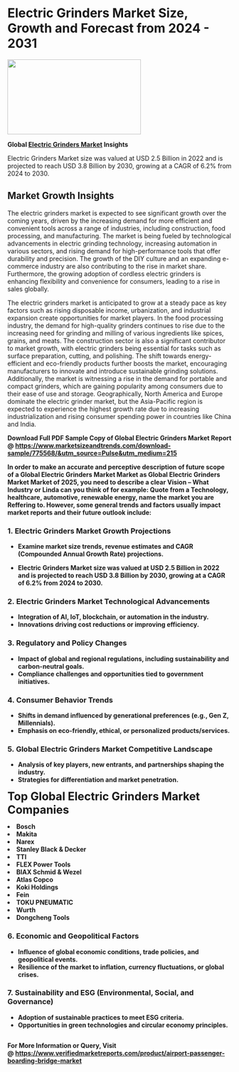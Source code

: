 <H1>Electric Grinders Market Size, Growth and Forecast from 2024 - 2031</H1><img class="aligncenter size-medium wp-image-584254" src="https://thirdeyenews.in/wp-content/uploads/2024/09/Global-Market-Research-300x168.jpeg" alt="" width="300" height="168" /><p><strong>Global&nbsp;<a href="https://www.marketsizeandtrends.com/download-sample/775568/&amp;utm_source=Pulse&amp;utm_medium=215">Electric Grinders Market</a> Insights</strong></p><p>Electric Grinders Market size was valued at USD 2.5 Billion in 2022 and is projected to reach USD 3.8 Billion by 2030, growing at a CAGR of 6.2% from 2024 to 2030.</p><p><h2>Market Growth Insights</h2> <p>The electric grinders market is expected to see significant growth over the coming years, driven by the increasing demand for more efficient and convenient tools across a range of industries, including construction, food processing, and manufacturing. The market is being fueled by technological advancements in electric grinding technology, increasing automation in various sectors, and rising demand for high-performance tools that offer durability and precision. The growth of the DIY culture and an expanding e-commerce industry are also contributing to the rise in market share. Furthermore, the growing adoption of cordless electric grinders is enhancing flexibility and convenience for consumers, leading to a rise in sales globally.</p> <p><strong></strong></p> <p>The electric grinders market is anticipated to grow at a steady pace as key factors such as rising disposable income, urbanization, and industrial expansion create opportunities for market players. In the food processing industry, the demand for high-quality grinders continues to rise due to the increasing need for grinding and milling of various ingredients like spices, grains, and meats. The construction sector is also a significant contributor to market growth, with electric grinders being essential for tasks such as surface preparation, cutting, and polishing. The shift towards energy-efficient and eco-friendly products further boosts the market, encouraging manufacturers to innovate and introduce sustainable grinding solutions. Additionally, the market is witnessing a rise in the demand for portable and compact grinders, which are gaining popularity among consumers due to their ease of use and storage. Geographically, North America and Europe dominate the electric grinder market, but the Asia-Pacific region is expected to experience the highest growth rate due to increasing industrialization and rising consumer spending power in countries like China and India. <p><strong></p><p><span class=""><strong>Download Full PDF Sample Copy of Global Electric Grinders Market Report</strong> @ <a href="https://www.marketsizeandtrends.com/download-sample/775568/&amp;utm_source=Pulse&amp;utm_medium=215" target="_blank">https://www.marketsizeandtrends.com/download-sample/775568/&amp;utm_source=Pulse&amp;utm_medium=215</a></span></p><p>In order to make an accurate and perceptive description of future scope of a Global&nbsp;Electric Grinders Market Market as Global&nbsp;Electric Grinders Market Market of 2025, you need to describe a clear Vision &ndash; What Industry or Linda can you think of for example: Quote from a Technology, healthcare, automotive, renewable energy, name the market you are Reffering to. However, some general trends and factors usually impact market reports and their future outlook include:</p><h3>1.&nbsp;<strong>Electric Grinders Market Growth Projections</strong></h3><ul><li>Examine market size trends, revenue estimates and CAGR (Compounded Annual Growth Rate) projections.</li><li><p>Electric Grinders Market size was valued at USD 2.5 Billion in 2022 and is projected to reach USD 3.8 Billion by 2030, growing at a CAGR of 6.2% from 2024 to 2030.</p></li></ul><h3>2.&nbsp;<strong>Electric Grinders Market Technological Advancements</strong></h3><ul><li>Integration of AI, IoT, blockchain, or automation in the industry.</li><li>Innovations driving cost reductions or improving efficiency.</li></ul><h3>3.&nbsp;<strong>Regulatory and Policy Changes</strong></h3><ul><li>Impact of global and regional regulations, including sustainability and carbon-neutral goals.</li><li>Compliance challenges and opportunities tied to government initiatives.</li></ul><h3>4.&nbsp;<strong>Consumer Behavior Trends</strong></h3><ul><li>Shifts in demand influenced by generational preferences (e.g., Gen Z, Millennials).</li><li>Emphasis on eco-friendly, ethical, or personalized products/services.</li></ul><h3>5.&nbsp;<strong>Global Electric Grinders Market Competitive Landscape</strong></h3><ul><li>Analysis of key players, new entrants, and partnerships shaping the industry.</li><li>Strategies for differentiation and market penetration.</li></ul><p data-pm-slice="1 1 []"><span style="color: inherit; font-family: inherit; font-size: 25px;">Top Global Electric Grinders Market Companies</span></p><div class="" data-test-id=""><p><li>Bosch</li><li> Makita</li><li> Narex</li><li> Stanley Black & Decker</li><li> TTI</li><li> FLEX Power Tools</li><li> BIAX Schmid & Wezel</li><li> Atlas Copco</li><li> Koki Holdings</li><li> Fein</li><li> TOKU PNEUMATIC</li><li> Wurth</li><li> Dongcheng Tools</li></p></div><h3>6.&nbsp;<strong>Economic and Geopolitical Factors</strong></h3><ul><li>Influence of global economic conditions, trade policies, and geopolitical events.</li><li>Resilience of the market to inflation, currency fluctuations, or global crises.</li></ul><h3>7.&nbsp;<strong>Sustainability and ESG (Environmental, Social, and Governance)</strong></h3><ul><li>Adoption of sustainable practices to meet ESG criteria.</li><li>Opportunities in green technologies and circular economy principles.</li></ul><h2><strong style="font-size: 14px;">For More Information or Query, Visit @&nbsp;</strong><a style="background-color: #ffffff; font-size: 14px;" href="https://www.marketsizeandtrends.com/report/electric-grinders-market/" target="_blank">https://www.verifiedmarketreports.com/product/airport-passenger-boarding-bridge-market</a></h2>
